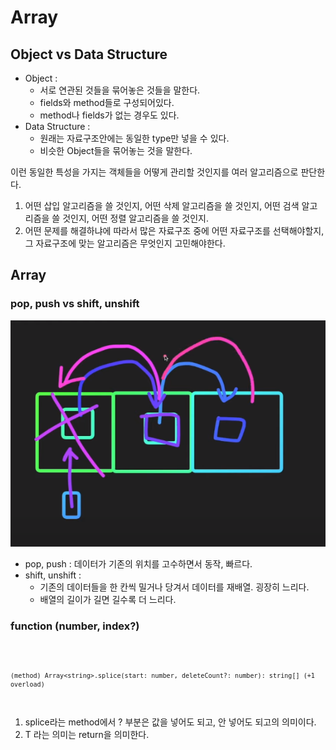 # Array

## Object vs Data Structure

- Object : 
  - 서로 연관된 것들을 묶어놓은 것들을 말한다. 
  - fields와 method들로 구성되어있다. 
  - method나 fields가 없는 경우도 있다.
- Data Structure :  
  - 원래는 자료구조안에는 동일한 type만 넣을 수 있다.
  - 비슷한 Object들을 묶어놓는 것을 말한다. 

이런 동일한 특성을 가지는 객체들을 어떻게 관리할 것인지를 여러 알고리즘으로 판단한다.

1. 어떤 삽입 알고리즘을 쓸 것인지, 어떤 삭제 알고리즘을 쓸 것인지, 어떤 검색 알고리즘을 쓸 것인지, 어떤 정렬 알고리즘을 쓸 것인지.
2. 어떤 문제를 해결하냐에 따라서 많은 자료구조 중에 어떤 자료구조를 선택해야할지, 그 자료구조에 맞는 알고리즘은 무엇인지 고민해야한다.

## Array

### **pop, push vs shift, unshift**

<img src = "../image/shift_unshift.PNG">

- pop, push : 데이터가 기존의 위치를 고수하면서 동작, 빠르다.
- shift, unshift : 
  - 기존의 데이터들을 한 칸씩 밀거나 당겨서 데이터를 재배열. 굉장히 느리다. 
  - 배열의 길이가 길면 길수록 더 느리다.

### function (number, index?)

<code>

    (method) Array<string>.splice(start: number, deleteCount?: number): string[] (+1 overload)

</code>

1. splice라는 method에서 ? 부분은 값을 넣어도 되고, 안 넣어도 되고의 의미이다.
2. T 라는 의미는 return을 의미한다.
